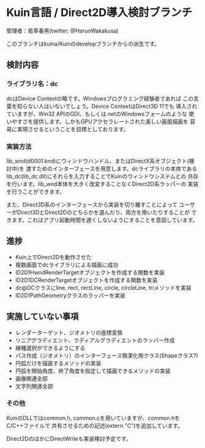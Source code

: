 # Kuin言語 / Direct2D導入検討ブランチ

管理者：若草春男(twitter: @HaruoWakakusa)

このブランチはkuina/Kuinのdevelopブランチからの派生です。

## 検討内容

### ライブラリ名：dc

dcはDevice Contextの略です。Windowsプログラミング経験者であれば
この言葉を知らない人はいないでしょう。Device ContextはDirect3D 11でも
導入されていますが、Win32 APIのGDI、もしくは.netのWindowsフォームのような
使いやすさを提供します。しかもGPUアクセラレートされた美しい画面描画を
容易に実現させるということを目標としております。

### 実装方法

lib_wnd(d0001.knd)にウィンドウハンドル、またはDirectX系オブジェクト(検討中)を
渡すためのインターフェースを用意します。dcライブラリの本体である
lib_dc(lib_dc.dll)にそれらを入力することでKuinのウィンドウシステムとの
共存を行います。lib_wnd本体を大きく改変することなくDirect2D系ラッパーの
実装を行うことができます。

また、Direct3D系のインターフェースから実装を切り離すことによって
ユーザーがDirect3DとDirect2Dのどちらかを選んだり、両方を用いたりすることが
できます。これはアプリ起動時間を遅くしないようにすることを意図しています。

## 進捗

* Kuin上でDirect2Dを動作させた
* 複数画面でdcライブラリによる描画に成功
* ID2D1HwndRenderTargetオブジェクトを作成する関数を実装
* ID2D1DCRenderTargetオブジェクトを作成する関数を実装
* dc@DCクラスにline, rect, rectLine, circle, circleLine, triメソッドを実装
* ID2D1PathGeometryクラスのラッパーを実装

## 実施していない事項

* レンダーターゲット、ジオメトリの座標変換
* リニアグラディエント、ラディアルグラディエントのラッパー作成
* 線種選択ができるようにする
* パス作成（ジオメトリ）のインターフェース簡潔化用クラス(Shapeクラス?)
* 円弧だけを描画するメソッドの実装
* 円弧を開始角度、終了角度を指定して描画できるメソッドの実装
* 画像関連全部
* 文字列関連全部

### その他

KuinのDLLではcommon.h, common.cを用いていますが、common.hをC/C++ファイルで
共有させるための記述(extern "C")を追加しています。

Direct2DのほかにDirectWriteも実装検討予定です。
